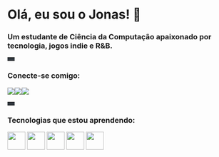 # Olá, eu sou o Jonas! 👋

### Um estudante de Ciência da Computação apaixonado por tecnologia, jogos indie e R&B.

<table width="100%"><tr><td height="1" bgcolor="#30363d"></td></tr></table>

### Conecte-se comigo:
<a href="https://www.linkedin.com/in/jonas-tavares-984315160/" target="_blank"><img src="https://img.shields.io/badge/-LinkedIn-%230077B5?style=for-the-badge&logo=linkedin&logoColor=white"></a><a href="https://www.instagram.com/SEU_USUARIO_AQUI/" target="_blank"><img src="https://img.shields.io/badge/-Instagram-%23E4405F?style=for-the-badge&logo=instagram&logoColor=white"></a><a href="mailto:jonastavares98@gmail.com" target="_blank"><img src="https://img.shields.io/badge/-Gmail-%23333?style=for-the-badge&logo=gmail&logoColor=white"></a>

<table width="100%"><tr><td height="1" bgcolor="#30363d"></td></tr></table>

### Tecnologias que estou aprendendo:
<p align="left">
  <img src="https://cdn.jsdelivr.net/gh/devicons/devicon/icons/html5/html5-original.svg" width="40" height="40"/>
  <img src="https://cdn.jsdelivr.net/gh/devicons/devicon/icons/css3/css3-original.svg" width="40" height="40"/>
  <img src="https://cdn.jsdelivr.net/gh/devicons/devicon/icons/javascript/javascript-original.svg" width="40" height="40"/>
  <img src="https://cdn.jsdelivr.net/gh/devicons/devicon/icons/python/python-original.svg" width="40" height="40"/>
  <img src="https://cdn.jsdelivr.net/gh/devicons/devicon/icons/git/git-original.svg" width="40" height="40"/>
</p>
